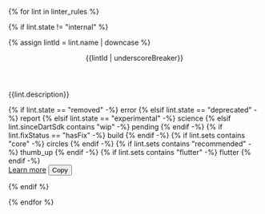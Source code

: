 {% for lint in linter_rules %}

{% if lint.state != "internal" %}

{% assign lintId = lint.name | downcase %}

<div
  class="card outlined-card"
  id="{{lint.name}}"
  {%- if lint.state == "stable" and not lint.sinceDartSdk contains "wip" %} data-stable="true"{% endif -%}
  {%- if lint.fixStatus == "hasFix" %} data-has-fix="true"{% endif -%}
  {%- if lint.sets contains "core" %} data-in-core="true"{% endif -%}
  {%- if lint.sets contains "recommended" %} data-in-recommended="true"{% endif -%}
  {%- if lint.sets contains "flutter" %} data-in-flutter="true"{% endif -%}>
<div class="card-header">
<header class="card-title" id="{{lintId}}">{{lintId | underscoreBreaker}}</header>
</div>
<div class="card-content">

{{lint.description}}

</div>
<div class="card-actions">
<div class="leading">
{% if lint.state == "removed" -%}
<span class="material-symbols removed-lints" title="Lint has been removed" aria-label="Lint has been removed">error</span>
{% elsif lint.state == "deprecated" -%}
<span class="material-symbols deprecated-lints" title="Lint is deprecated" aria-label="Lint is deprecated">report</span>
{% elsif lint.state == "experimental" -%}
<span class="material-symbols experimental-lints" title="Lint is experimental" aria-label="Lint is experimental">science</span>
{% elsif lint.sinceDartSdk contains "wip" -%}
<span class="material-symbols wip-lints" title="Lint is unreleased" aria-label="Lint is unreleased">pending</span>
{% endif -%}
{% if lint.fixStatus == "hasFix" -%}
<span class="material-symbols has-fix" title="Has a quick fix" aria-label="Has a quick fix">build</span>
{% endif -%}
{% if lint.sets contains "core" -%}
<span class="material-symbols" title="Included in the core lint set" aria-label="Included in the core lint set">circles</span>
{% endif -%}
{% if lint.sets contains "recommended" -%}
<span class="material-symbols" title="Included in the recommended lint set" aria-label="Included in the recommended lint set">thumb_up</span>
{% endif -%}
{% if lint.sets contains "flutter" -%}
<span class="material-symbols" title="Included in the Flutter lint set" aria-label="Included in the Flutter lint set">flutter</span>
{% endif -%}
</div>

<div class="trailing">
<a href="/tools/linter-rules/{{lint.name}}" title="Learn more about this lint and when to enable it.">Learn more</a>
<button class="copy-button hidden" title="Copy {{lint.name}} to your clipboard.">Copy</button>
</div>

</div>
</div>

{% endif %}

{% endfor %}
